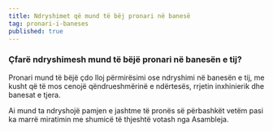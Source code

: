 ```yaml
---
title: Ndryshimet që mund të bëj pronari në banesë
tag: pronari-i-baneses
published: true
---
```


### Çfarë ndryshimesh mund të bëjë pronari në banesën e tij?

Pronari mund të bëjë çdo lloj përmirësimi ose ndryshimi në banesën e tij, me kusht që të mos cenojë qëndrueshmërinë e ndërtesës, rrjetin inxhinierik dhe banesat e tjera.

Ai mund ta ndryshojë pamjen e jashtme të pronës së përbashkët vetëm pasi ka marrë miratimin me shumicë të thjeshtë votash nga Asambleja.
